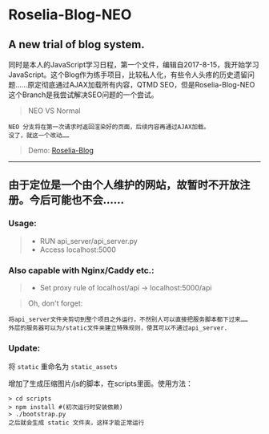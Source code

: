 # Roselia-Blog-NEO
## A new trial of blog system. 
同时是本人的JavaScript学习日程，第一个文件，编辑自2017-8-15，我开始学习JavaScript。这个Blog作为练手项目，比较私人化，有些令人头疼的历史遗留问题……原定彻底通过AJAX加载所有内容，QTMD SEO，但是Roselia-Blog-NEO这个Branch是我尝试解决SEO问题的一个尝试。


> NEO VS Normal
    
    NEO 分支将在第一次请求时返回渲染好的页面，后续内容再通过AJAX加载。
    没了，就这一个改动……

> Demo: [Roselia-Blog](https://roselia.moe/blog/)
---
由于定位是一个由个人维护的网站，故暂时不开放注册。今后可能也不会……
---
### Usage:

> * RUN api_server/api_server.py
> * Access localhost:5000
 ### Also capable with Nginx/Caddy etc.:
 > * Set proxy rule of localhost/api -> localhost:5000/api 

>Oh, don't forget:
    
    将api_server文件夹剪切到整个项目之外运行，不然别人可以直接把服务脚本都下过来……
    外层的服务器可以为/static文件夹建立特殊规则，使其可以不通过api_server.

### Update:

将 `static` 重命名为 `static_assets`

增加了生成压缩图片/js的脚本，在scripts里面。使用方法：
    
    > cd scripts
    > npm install #(初次运行时安装依赖)
    > ./bootstrap.py
    之后就会生成 static 文件夹，这样才能正常运行